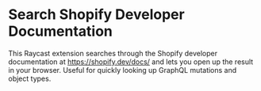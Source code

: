 # Search Shopify Developer Documentation

This Raycast extension searches through the Shopify developer documentation at https://shopify.dev/docs/ and lets you open up the result in your browser. Useful for quickly looking up GraphQL mutations and object types.

